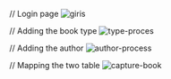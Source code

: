 // Login page
![giris](https://user-images.githubusercontent.com/82242098/174127975-551a4ea8-b371-4359-af9a-9be255addb10.png)

// Adding the book type
![type-proces](https://user-images.githubusercontent.com/82242098/174128085-5dd8f698-ddf3-49ac-a5ac-4a219eb26352.png)

// Adding the author
![author-process](https://user-images.githubusercontent.com/82242098/174128228-f48ecc6f-b38d-4556-84a8-776c1f061e20.png)

// Mapping the two table
![capture-book](https://user-images.githubusercontent.com/82242098/174128435-7ead4b3c-38f5-423a-907e-e709895884f8.PNG)

